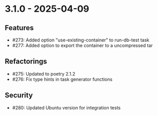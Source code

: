 # 3.1.0 - 2025-04-09

## Features
 - #273: Added option "use-existing-container" to run-db-test task
 - #277: Added option to export the container to a uncompressed tar

## Refactorings
 - #275: Updated to poetry 2.1.2
 - #276: Fix type hints in task generator functions

## Security
 - #280: Updated Ubuntu version for integration tests
